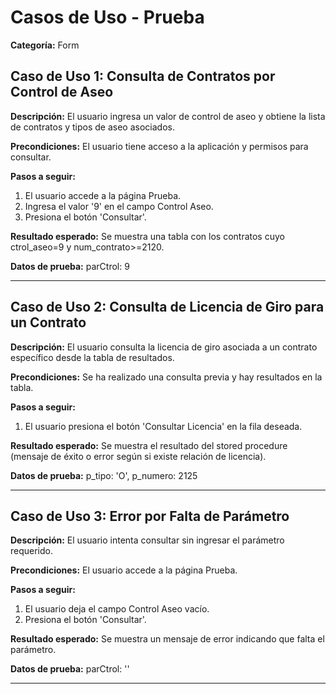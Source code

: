 # Casos de Uso - Prueba

**Categoría:** Form

## Caso de Uso 1: Consulta de Contratos por Control de Aseo

**Descripción:** El usuario ingresa un valor de control de aseo y obtiene la lista de contratos y tipos de aseo asociados.

**Precondiciones:**
El usuario tiene acceso a la aplicación y permisos para consultar.

**Pasos a seguir:**
1. El usuario accede a la página Prueba.
2. Ingresa el valor '9' en el campo Control Aseo.
3. Presiona el botón 'Consultar'.

**Resultado esperado:**
Se muestra una tabla con los contratos cuyo ctrol_aseo=9 y num_contrato>=2120.

**Datos de prueba:**
parCtrol: 9

---

## Caso de Uso 2: Consulta de Licencia de Giro para un Contrato

**Descripción:** El usuario consulta la licencia de giro asociada a un contrato específico desde la tabla de resultados.

**Precondiciones:**
Se ha realizado una consulta previa y hay resultados en la tabla.

**Pasos a seguir:**
1. El usuario presiona el botón 'Consultar Licencia' en la fila deseada.

**Resultado esperado:**
Se muestra el resultado del stored procedure (mensaje de éxito o error según si existe relación de licencia).

**Datos de prueba:**
p_tipo: 'O', p_numero: 2125

---

## Caso de Uso 3: Error por Falta de Parámetro

**Descripción:** El usuario intenta consultar sin ingresar el parámetro requerido.

**Precondiciones:**
El usuario accede a la página Prueba.

**Pasos a seguir:**
1. El usuario deja el campo Control Aseo vacío.
2. Presiona el botón 'Consultar'.

**Resultado esperado:**
Se muestra un mensaje de error indicando que falta el parámetro.

**Datos de prueba:**
parCtrol: ''

---

